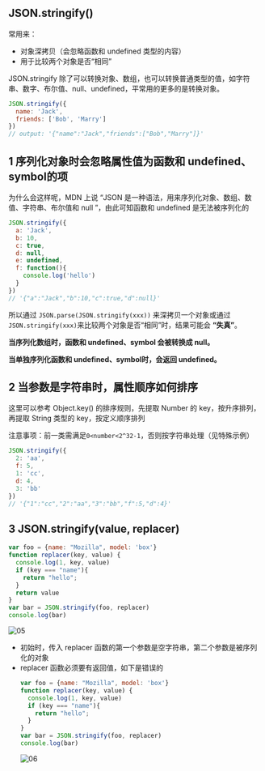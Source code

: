 ## JSON.stringify()

常用来：
- 对象深拷贝（会忽略函数和 undefined 类型的内容）
- 用于比较两个对象是否“相同”

JSON.stringify 除了可以转换对象、数组，也可以转换普通类型的值，如字符串、数字、布尔值、null、undefined，平常用的更多的是转换对象。

```js
JSON.stringify({
  name: 'Jack',
  friends: ['Bob', 'Marry']
})
// output: '{"name":"Jack","friends":["Bob","Marry"]}'
```
## 1 序列化对象时会忽略属性值为函数和 undefined、symbol的项

为什么会这样呢，MDN 上说 “JSON 是一种语法，用来序列化对象、数组、数值、字符串、布尔值和 null ”，由此可知函数和 undefined 是无法被序列化的

```js
JSON.stringify({
  a: 'Jack',
  b: 10,
  c: true,
  d: null,
  e: undefined,
  f: function(){
    console.log('hello')
  }
})
// '{"a":"Jack","b":10,"c":true,"d":null}'
```

所以通过 `JSON.parse(JSON.stringify(xxx))` 来深拷贝一个对象或通过`JSON.stringify(xxx)`来比较两个对象是否“相同”时，结果可能会 **“失真”**。

**当序列化数组时，函数和 undefined、symbol 会被转换成 null。**

**当单独序列化函数和 undefined、symbol时，会返回 undefined。**



##  2 当参数是字符串时，属性顺序如何排序

这里可以参考 Object.key() 的排序规则，先提取 Number 的 key，按升序排列，再提取 String 类型的 key，按定义顺序排列

注意事项：前一类需满足`0<number<2^32-1`，否则按字符串处理（见特殊示例）

```js
JSON.stringify({
  2: 'aa', 
  f: 5, 
  1: 'cc', 
  d: 4, 
  3: 'bb'
})
// '{"1":"cc","2":"aa","3":"bb","f":5,"d":4}'
```

## 3 JSON.stringify(value, replacer)

```js
var foo = {name: "Mozilla", model: 'box'}
function replacer(key, value) {
  console.log(1, key, value)
  if (key === "name"){
    return "hello";
  }
  return value
}
var bar = JSON.stringify(foo, replacer)
console.log(bar)
```

![05](https://image.newarea.site/20230730/05.png)

- 初始时，传入 replacer 函数的第一个参数是空字符串，第二个参数是被序列化的对象
- replacer 函数必须要有返回值，如下是错误的
  ```js
  var foo = {name: "Mozilla", model: 'box'}
  function replacer(key, value) {
    console.log(1, key, value)
    if (key === "name"){
      return "hello";
    }
  }
  var bar = JSON.stringify(foo, replacer)
  console.log(bar)
  ```
  ![06](https://image.newarea.site/20230730/06.png)